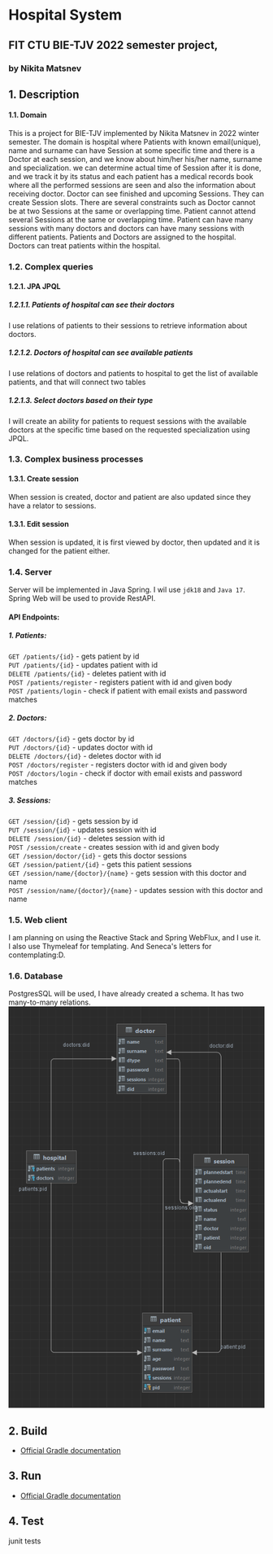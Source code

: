 # Hospital System
## FIT CTU BIE-TJV 2022 semester project,
### by Nikita Matsnev

## 1.  Description
#### 1.1. Domain    
This is a project for BIE-TJV implemented by Nikita Matsnev in 2022 winter semester.
The domain is hospital where Patients with known email(unique), name and surname can have 
Session at some specific time
and there is a Doctor at each session, and we know about him/her his/her name, surname and
specialization. we can determine actual time of Session after it is done, and we track it by its status 
and each patient has a medical records book where all the performed sessions are seen and also the information 
about receiving doctor. Doctor can see finished and upcoming Sessions. They can create Session slots.
There are several constraints such as Doctor cannot be at two Sessions at the same or overlapping time.
Patient cannot attend several Sessions at the same or overlapping time.
Patient can have many sessions with many doctors and doctors can have many sessions with different patients.
Patients and Doctors are assigned to the hospital. Doctors can treat patients within the hospital.

### 1.2. Complex queries
#### 1.2.1. JPA JPQL
##### 1.2.1.1. Patients of hospital can see their doctors
I use relations of patients to their sessions to retrieve information about doctors.
##### 1.2.1.2. Doctors of hospital can see available patients
I use relations of doctors and patients to hospital to get the list of available patients, and that will connect two tables 
##### 1.2.1.3. Select doctors based on their type
I will create an ability for patients to request sessions with the available doctors at the specific time based on the requested specialization using JPQL.

### 1.3. Complex business processes
#### 1.3.1. Create session
When session is created, doctor and patient are also updated since they have a relator to sessions.
#### 1.3.1. Edit session
When session is updated, it is first viewed by doctor, then updated and it is changed for the patient either.


### 1.4. Server
Server will be implemented in Java Spring. I wil use `jdk18` and `Java 17`. Spring Web will be used
to provide RestAPI.

#### API Endpoints:
##### 1. Patients:
`GET /patients/{id}` - gets patient by id \
`PUT /patients/{id}` - updates patient with id \
`DELETE /patients/{id}` - deletes patient with id \
`POST /patients/register` - registers patient with id and given body \
`POST /patients/login` - check if patient with email exists and password matches
##### 2. Doctors:
`GET /doctors/{id}` - gets doctor by id \
`PUT /doctors/{id}` - updates doctor with id \
`DELETE /doctors/{id}` - deletes doctor with id \
`POST /doctors/register` - registers doctor with id and given body \
`POST /doctors/login` - check if doctor with email exists and password matches
##### 3. Sessions:
`GET /session/{id}` - gets session by id \
`PUT /session/{id}` - updates session with id \
`DELETE /session/{id}` - deletes session with id \
`POST /session/create` - creates session with id and given body \
`GET /session/doctor/{id}` - gets this doctor sessions \
`GET /session/patient/{id}` - gets this patient sessions \
`GET /session/name/{doctor}/{name}` - gets session with this doctor and name \
`POST /session/name/{doctor}/{name}` - updates session with this doctor and name
### 1.5. Web client
I am planning on using the Reactive Stack and Spring WebFlux, and I use it. I also use Thymeleaf for templating. And Seneca's letters for contemplating:D.

### 1.6. Database
PostgresSQL will be used, I have already created a schema. It has two many-to-many relations.
![Scheme](databaseScheme.png)
## 2. Build
* [Official Gradle documentation](https://docs.gradle.org)
## 3. Run
* [Official Gradle documentation](https://docs.gradle.org)
## 4. Test
junit tests
